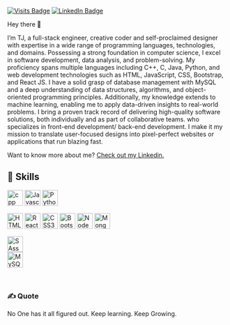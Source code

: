 

[![Visits Badge](https://badges.pufler.dev/visits/jetfire77/jetfire77)](https://github.com/jetfire77)
[![LinkedIn Badge](https://img.shields.io/badge/LinkedIn-Profile-informational?style=flat&logo=linkedin&logoColor=white&color=0D76A8)](https://www.linkedin.com/in/tanuj-kumar-33b574216?trk=contact-info)

Hey there 👋

I’m TJ, a full-stack engineer, creative coder and self-proclaimed designer with expertise in a wide range of programming languages, technologies, and domains. Possessing a strong foundation in computer science, I excel in software development, data analysis, and problem-solving. My proficiency spans multiple languages including C++, C, Java, Python, and web development technologies such as HTML, JavaScript, CSS, Bootstrap, and React JS. I have a solid grasp of database management with MySQL and a deep understanding of data structures, algorithms, and object-oriented programming principles. Additionally, my knowledge extends to machine learning, enabling me to apply data-driven insights to real-world problems. I bring a proven track record of delivering high-quality software solutions, both individually and as part of collaborative teams. who specializes in front-end development/ back-end development. I make it my mission to translate user-focused designs into pixel-perfect websites or applications that run blazing fast.

Want to know more about me? [Check out my Linkedin.](https://www.linkedin.com/in/tanuj-kumar-33b574216?trk=contact-info)

## 💼 Skills

<p align="left">
<a href="https://isocpp.org/" target="_blank" rel="noreferrer"><img src="https://img.shields.io/badge/C++-00599C.svg?style=for-the-badge&logo=C++&logoColor=white" width="36" height="36" alt="cpp" /></a>
<a href="https://developer.mozilla.org/en-US/docs/Web/JavaScript" target="_blank" rel="noreferrer"><img src="https://raw.githubusercontent.com/danielcranney/readme-generator/main/public/icons/skills/javascript-colored.svg" width="36" height="36" alt="Javascript" /></a>
<a href="https://www.python.org/" target="_blank" rel="noreferrer"><img src="https://raw.githubusercontent.com/danielcranney/readme-generator/main/public/icons/skills/python-colored.svg" width="36" height="36" alt="Python" /></a>

<a href="https://developer.mozilla.org/en-US/docs/Glossary/HTML5" target="_blank" rel="noreferrer"><img src="https://raw.githubusercontent.com/danielcranney/readme-generator/main/public/icons/skills/html5-colored.svg" width="36" height="36" alt="HTML5" /></a>
<a href="https://reactjs.org/" target="_blank" rel="noreferrer"><img src="https://raw.githubusercontent.com/danielcranney/readme-generator/main/public/icons/skills/react-colored.svg" width="36" height="36" alt="React" /></a>
<a href="https://www.w3.org/TR/CSS/#css" target="_blank" rel="noreferrer"><img src="https://raw.githubusercontent.com/danielcranney/readme-generator/main/public/icons/skills/css3-colored.svg" width="36" height="36" alt="CSS3" /></a>
<a href="https://getbootstrap.com/" target="_blank" rel="noreferrer"><img src="https://raw.githubusercontent.com/danielcranney/readme-generator/main/public/icons/skills/bootstrap-colored.svg" width="36" height="36" alt="Bootstrap" /></a>
<a href="https://nodejs.org/en/" target="_blank" rel="noreferrer"><img src="https://raw.githubusercontent.com/danielcranney/readme-generator/main/public/icons/skills/nodejs-colored.svg" width="36" height="36" alt="NodeJS" /></a>
<a href="https://www.mongodb.com/" target="_blank" rel="noreferrer"><img src="https://raw.githubusercontent.com/danielcranney/readme-generator/main/public/icons/skills/mongodb-colored.svg" width="36" height="36" alt="MongoDB" /></a>

<a href="https://sass-lang.com/" target="_blank" rel="noreferrer"><img src="https://raw.githubusercontent.com/danielcranney/readme-generator/main/public/icons/skills/sass-colored.svg" width="36" height="36" alt="SAss" /></a>  
<a href="https://www.mysql.com/" target="_blank" rel="noreferrer"><img src="https://raw.githubusercontent.com/danielcranney/readme-generator/main/public/icons/skills/mysql-colored.svg" width="36" height="36" alt="MySQL" /></a>

<br>

### ✍️ Quote

No One has it all figured out. Keep learning. Keep Growing.

<br>
<br>
